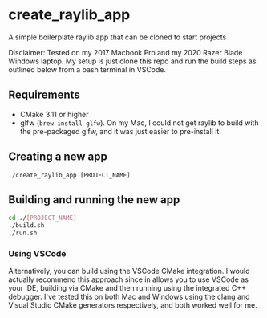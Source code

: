 # create_raylib_app

A simple boilerplate raylib app that can be cloned to start projects

Disclaimer: Tested on my 2017 Macbook Pro and my 2020 Razer Blade Windows laptop. My setup is just clone this repo and run the build steps as outlined below from a bash terminal in VSCode.

## Requirements

- CMake 3.11 or higher
- glfw (`brew install glfw`). On my Mac, I could not get raylib to build with the pre-packaged glfw, and it was just easier to pre-install it.

## Creating a new app

`./create_raylib_app [PROJECT_NAME]`

## Building and running the new app

```sh
cd ./[PROJECT_NAME]
./build.sh
./run.sh
```

### Using VSCode

Alternatively, you can build using the VSCode CMake integration. I would actually recommend this approach since in allows you to use VSCode as your IDE, building via CMake and then running using the integrated C++ debugger. I've tested this on both Mac and Windows using the clang and Visual Studio CMake generators respectively, and both worked well for me.
